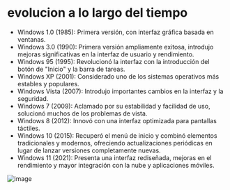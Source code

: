 # evolucion a lo largo del tiempo

- Windows 1.0 (1985): Primera versión, con interfaz gráfica basada en ventanas.
- Windows 3.0 (1990): Primera versión ampliamente exitosa, introdujo mejoras significativas en la interfaz de usuario y rendimiento.
- Windows 95 (1995): Revolucionó la interfaz con la introducción del botón de "Inicio" y la barra de tareas.
- Windows XP (2001): Considerado uno de los sistemas operativos más estables y populares.
- Windows Vista (2007): Introdujo importantes cambios en la interfaz y la seguridad.
- Windows 7 (2009): Aclamado por su estabilidad y facilidad de uso, solucionó muchos de los problemas de vista.
- Windows 8 (2012): Innovó con una interfaz optimizada para pantallas táctiles.
- Windows 10 (2015): Recuperó el menú de inicio y combinó elementos tradicionales y modernos, ofreciendo actualizaciones periódicas en lugar de lanzar versiones completamente nuevas.
- Windows 11 (2021): Presenta una interfaz rediseñada, mejoras en el rendimiento y mayor integración con la nube y aplicaciones móviles.

![image](https://github.com/user-attachments/assets/e545771c-092a-47c7-a855-fa685b255c57)
